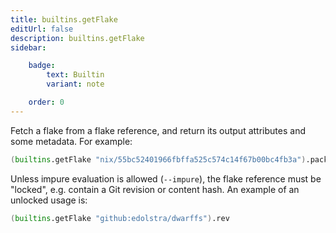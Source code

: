 ```yaml
---
title: builtins.getFlake
editUrl: false
description: builtins.getFlake
sidebar:

    badge:
        text: Builtin
        variant: note

    order: 0
---
```


Fetch a flake from a flake reference, and return its output attributes and some metadata. For example:

```nix
(builtins.getFlake "nix/55bc52401966fbffa525c574c14f67b00bc4fb3a").packages.x86_64-linux.nix
```

Unless impure evaluation is allowed (`--impure`), the flake reference
must be "locked", e.g. contain a Git revision or content hash. An
example of an unlocked usage is:

```nix
(builtins.getFlake "github:edolstra/dwarffs").rev
```



